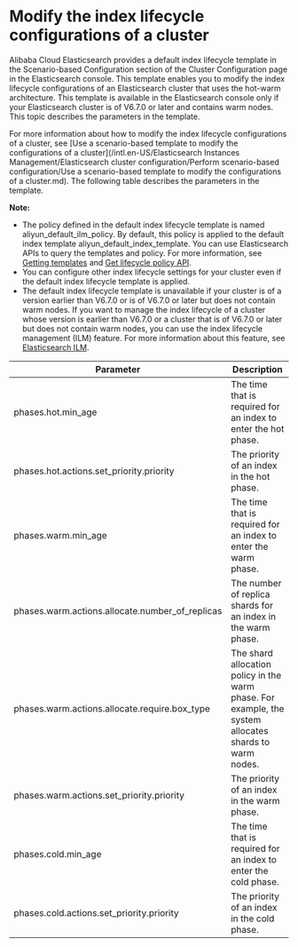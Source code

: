 # Modify the index lifecycle configurations of a cluster

Alibaba Cloud Elasticsearch provides a default index lifecycle template in the Scenario-based Configuration section of the Cluster Configuration page in the Elasticsearch console. This template enables you to modify the index lifecycle configurations of an Elasticsearch cluster that uses the hot-warm architecture. This template is available in the Elasticsearch console only if your Elasticsearch cluster is of V6.7.0 or later and contains warm nodes. This topic describes the parameters in the template.

For more information about how to modify the index lifecycle configurations of a cluster, see [Use a scenario-based template to modify the configurations of a cluster](/intl.en-US/Elasticsearch Instances Management/Elasticsearch cluster configuration/Perform scenario-based configuration/Use a scenario-based template to modify the configurations of a cluster.md). The following table describes the parameters in the template.

**Note:**

-   The policy defined in the default index lifecycle template is named aliyun\_default\_ilm\_policy. By default, this policy is applied to the default index template aliyun\_default\_index\_template. You can use Elasticsearch APIs to query the templates and policy. For more information, see [Getting templates](https://www.elastic.co/guide/en/elasticsearch/reference/6.7/indices-templates.html#getting) and [Get lifecycle policy API](https://www.elastic.co/guide/en/elasticsearch/reference/6.7/ilm-get-lifecycle.html).
-   You can configure other index lifecycle settings for your cluster even if the default index lifecycle template is applied.
-   The default index lifecycle template is unavailable if your cluster is of a version earlier than V6.7.0 or is of V6.7.0 or later but does not contain warm nodes. If you want to manage the index lifecycle of a cluster whose version is earlier than V6.7.0 or a cluster that is of V6.7.0 or later but does not contain warm nodes, you can use the index lifecycle management \(ILM\) feature. For more information about this feature, see [Elasticsearch ILM](https://www.elastic.co/guide/en/elasticsearch/reference/7.13/index-lifecycle-management.html).

|Parameter|Description|
|---------|-----------|
|phases.hot.min\_age|The time that is required for an index to enter the hot phase.|
|phases.hot.actions.set\_priority.priority|The priority of an index in the hot phase.|
|phases.warm.min\_age|The time that is required for an index to enter the warm phase.|
|phases.warm.actions.allocate.number\_of\_replicas|The number of replica shards for an index in the warm phase.|
|phases.warm.actions.allocate.require.box\_type|The shard allocation policy in the warm phase. For example, the system allocates shards to warm nodes.|
|phases.warm.actions.set\_priority.priority|The priority of an index in the warm phase.|
|phases.cold.min\_age|The time that is required for an index to enter the cold phase.|
|phases.cold.actions.set\_priority.priority|The priority of an index in the cold phase.|

